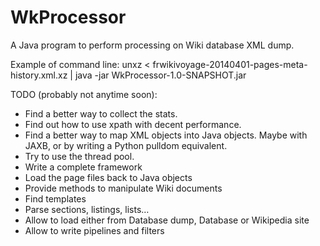WkProcessor
===========

A Java program to perform processing on Wiki database XML dump.

Example of command line:
unxz < frwikivoyage-20140401-pages-meta-history.xml.xz | java -jar WkProcessor-1.0-SNAPSHOT.jar

TODO (probably not anytime soon):
* Find a better way to collect the stats.
* Find out how to use xpath with decent performance.
* Find a better way to map XML objects into Java objects. Maybe with JAXB, or by writing a Python pulldom equivalent.
* Try to use the thread pool.
* Write a complete framework
 * Load the page files back to Java objects
 * Provide methods to manipulate Wiki documents
  * Find templates
  * Parse sections, listings, lists…
 * Allow to load either from Database dump, Database or Wikipedia site
 * Allow to write pipelines and filters
